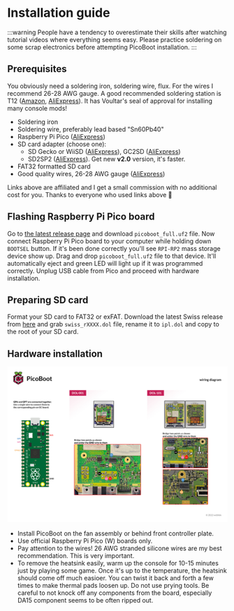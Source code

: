 # Installation guide

:::warning
People have a tendency to overestimate their skills after watching tutorial videos where everything seems easy. Please practice soldering on some scrap electronics before attempting PicoBoot installation.
:::

## Prerequisites

You obviously need a soldering iron, soldering wire, flux. For the wires I recommend 26-28 AWG gauge. A good recommended soldering station is T12 ([Amazon](https://amzn.to/3bgBbOW), [AliExpress](https://s.click.aliexpress.com/e/_DEiTBWJ)). It has Voultar's seal of approval for installing many console mods!

* Soldering iron
* Soldering wire, preferably lead based "Sn60Pb40"
* Raspberry Pi Pico ([AliExpress](https://s.click.aliexpress.com/e/_DmWBvwb))
* SD card adapter (choose one):
    - SD Gecko or WiiSD ([AliExpress](https://s.click.aliexpress.com/e/_Dm43n6J)), GC2SD ([AliExpress](https://s.click.aliexpress.com/e/_DCGkoQf))
    - SD2SP2 ([AliExpress](https://s.click.aliexpress.com/e/_DCQ6XUf)). Get new **v2.0** version, it's faster.
* FAT32 formatted SD card
* Good quality wires, 26-28 AWG gauge ([AliExpress](https://s.click.aliexpress.com/e/_DldVJQr))

Links above are affiliated and I get a small commission with no additional cost for you. Thanks to everyone who used links above 🙏

## Flashing Raspberry Pi Pico board

Go to [the latest release page](https://github.com/webhdx/PicoBoot/releases/latest) and download `picoboot_full.uf2` file. Now connect Raspberry Pi Pico board to your computer while holding down `BOOTSEL` button. If it's been done correctly you'll see `RPI-RP2` mass storage device show up. Drag and drop `picoboot_full.uf2` file to that device. It'll automatically eject and green LED will light up if it was programmed correctly. Unplug USB cable from Pico and proceed with hardware installation.

## Preparing SD card

Format your SD card to FAT32 or exFAT. Download the latest Swiss release from [here](https://github.com/emukidid/swiss-gc/releases/latest) and grab `swiss_rXXXX.dol` file, rename it to `ipl.dol` and copy to the root of your SD card.

## Hardware installation

[![Wiring diagram](/img/picoboot/wiring_diagram.jpg)](/img/picoboot/wiring_diagram.jpg)

* Install PicoBoot on the fan assembly or behind front controller plate.
* Use official Raspberry Pi Pico (W) boards only.
* Pay attention to the wires! 26 AWG stranded silicone wires are my best recommendation. This is very important.
* To remove the heatsink easily, warm up the console for 10-15 minutes just by playing some game. Once it's up to the temperature, the heatsink should come off much easioer. You can twist it back and forth a few times to make thermal pads loosen up. Do not use prying tools. Be careful to not knock off any components from the board, especially DA15 component seems to be often ripped out. 